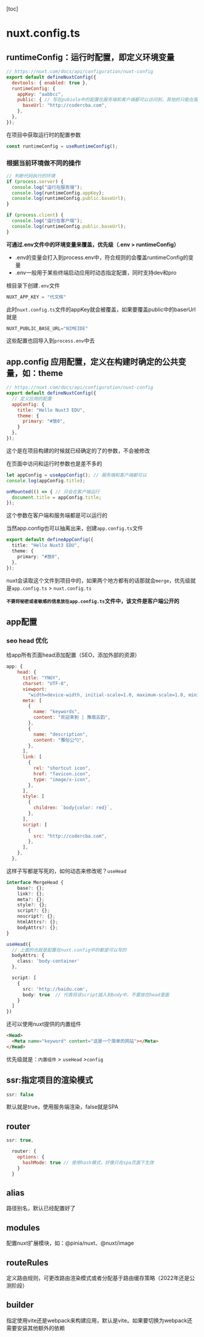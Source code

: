 [toc]



# nuxt.config.ts

## runtimeConfig：运行时配置，即定义环境变量

```js
// https://nuxt.com/docs/api/configuration/nuxt-config
export default defineNuxtConfig({
  devtools: { enabled: true },
  runtimeConfig: {
    appKey: "aabbcc",
    public: { // 写在pubiole中的配置在服务端和客户端都可以访问到，其他的只能在服务端进行访问，如：appKey
      baseUrl: "http://codercba.com",
    },
  },
});

```

在项目中获取运行时的配置参数

```js
const runtimeConfig = useRuntimeConfig();
```



### 根据当前环境做不同的操作

```js
// 判断代码执行的环境
if (process.server) {
  console.log("运行在服务端");
  console.log(runtimeConfig.appKey);
  console.log(runtimeConfig.public.baseUrl);
}

if (process.client) {
  console.log("运行在客户端");
  console.log(runtimeConfig.public.baseUrl);
}
```





**可通过.env文件中的环境变量来覆盖，优先级（.env > runtimeConfig）**

- .env的变量会打入到process.env中，符合规则的会覆盖runtimeConfig的变量
- .env一般用于某些终端启动应用时动态指定配置，同时支持dev和pro 

根目录下创建`.env`文件

```js
NUXT_APP_KEY = "代文辉"
```

此时`nuxt.config.ts`文件的appKey就会被覆盖，如果要覆盖public中的baserUrl就是

```js
NUXT_PUBLIC_BASE_URL="NIMEIDE"
```

这些配置也回导入到`process.env`中去



## app.config 应用配置，定义在构建时确定的公共变量，如：theme

```js
// https://nuxt.com/docs/api/configuration/nuxt-config
export default defineNuxtConfig({
  // 定义应用的配置
  appConfig: {
    title: "Hello Nuxt3 EDU",
    theme: {
      primary: "#放0",
    }
  },
});
```

这个是在项目构建的时候就已经确定的了的参数，不会被修改

在页面中访问和运行时参数也是差不多的

```js
let appConfig = useAppConfig(); // 服务端和客户端都可以
console.log(appConfig.title);

onMounted(() => { // 只会在客户端运行
  document.title = appConfig.title;
});
```

这个参数在客户端和服务端都是可以运行的

当然app.config也可以抽离出来，创建`app.config.ts`文件

```typescript
export default defineAppConfig({
  title: "Hello Nuxt3 EDU",
  theme: {
    primary: "#放0",
  },
});
```

nuxt会读取这个文件到项目中的，如果两个地方都有的话那就会`merge`，优先级就是`app.config.ts` > `nuxt.config.ts`



**`不要将秘密或者敏感的信息放在app.config.ts`文件中，该文件是客户端公开的**

## app配置

### seo head 优化

给app所有页面head添加配置（SEO，添加外部的资源）

```js
app: {
    head: {
      title: "YNGY",
      charset: "UTF-8",
      viewport:
        "width=device-width, initial-scale=1.0, maximum-scale=1.0, minimum-scale=1.0, user-scalable=no",
      meta: [
        {
          name: "keywords",
          content: "欢迎来到 | 豫南古韵",
        },
        {
          name: "description",
          content: "雅俗公勺",
        },
      ],
      link: [
        {
          rel: "shortcut icon",
          href: "favicon.icon",
          type: "image/x-icon",
        },
      ],
      style: [
        {
          children: `body{color: red}`,
        },
      ],
      script: [
        {
          src: "http://codercba.com",
        },
      ],
    },
  },
```

这样子写都是写死的，如何动态来修改呢？`useHead`

```typescript
interface MergeHead {
    base?: {};
    link?: {};
    meta?: {};
    style?: {};
    script?: {};
    noscript?: {};
    htmlAttrs?: {};
    bodyAttrs?: {};
}
```

```typescript
useHead({
  // 上面的也就是配置在nuxt.config中的都是可以写的
  bodyAttrs: {
    class: 'body-container'
  },

  script: [
    {
      src: 'http://baidu.com',
      body: true  // 代表将该script插入到body中，不要放在head里面
    }
  ]
})
```



还可以使用nuxt提供的内置组件

```html
<Head>
  <Meta name="keyword" content="这是一个简单的网站"></Meta>
</Head>
```

优先级就是：`内置组件` > `useHead` >`config`



## ssr:指定项目的渲染模式

```js
ssr: false
```

默认就是true，使用服务端渲染，false就是SPA



## router

```js
ssr: true,

  router: {
    options: {
      hashMode: true // 使用hash模式，好像只在spa页面下生效
    }
  }
```



## alias

路径别名，默认已经配置好了

## modules

配置nuxt扩展模块，如：@pinia/nuxt、@nuxt/image

## routeRules

定义路由规则，可更改路由渲染模式或者分配基于路由缓存策略（2022年还是公测阶段）

## builder

指定使用vite还是webpack来构建应用，默认是vite。如果要切换为webpack还需要安装其他额外的依赖


